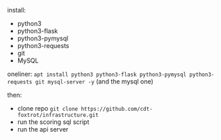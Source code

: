 install:
- python3
- python3-flask
- python3-pymysql
- python3-requests
- git
- MySQL
  
oneliner:
`apt install python3 python3-flask python3-pymysql python3-requests git mysql-server -y` (and the mysql one)

then:
- clone repo `git clone https://github.com/cdt-foxtrot/infrastructure.git`
- run the scoring sql script
- run the api server
